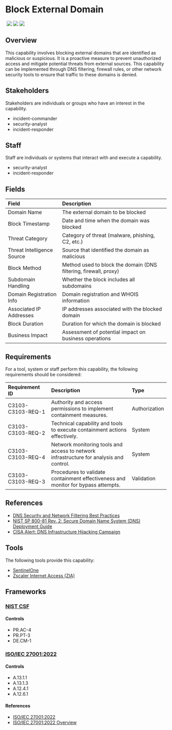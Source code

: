 # Block External Domain
&nbsp;![](https://img.shields.io/badge/ID-C3103-blue)&nbsp;![](https://img.shields.io/badge/Phase-Containment_%28P0003%29-blue)&nbsp;![](https://img.shields.io/badge/Category-Network-blue)
## Overview
This capability involves blocking external domains that are identified as malicious or suspicious. It is a proactive measure to prevent unauthorized access and mitigate potential threats from external sources. This capability can be implemented through DNS filtering, firewall rules, or other network security tools to ensure that traffic to these domains is denied.

## Stakeholders
Stakeholders are individuals or groups who have an interest in the capability.

- incident-commander
- security-analyst
- incident-responder

## Staff
Staff are individuals or systems that interact with and execute a capability.

- security-analyst
- incident-responder

## Fields
| Field | Description |
| :--- | :--- |
| Domain Name | The external domain to be blocked |
| Block Timestamp | Date and time when the domain was blocked |
| Threat Category | Category of threat (malware, phishing, C2, etc.) |
| Threat Intelligence Source | Source that identified the domain as malicious |
| Block Method | Method used to block the domain (DNS filtering, firewall, proxy) |
| Subdomain Handling | Whether the block includes all subdomains |
| Domain Registration Info | Domain registration and WHOIS information |
| Associated IP Addresses | IP addresses associated with the blocked domain |
| Block Duration | Duration for which the domain is blocked |
| Business Impact | Assessment of potential impact on business operations |

## Requirements
For a tool, system or staff perform this capability, the following requirements should be considered:

| Requirement ID | Description | Type |
| :--- | :--- | :--- |
| C3103-C3103-REQ-1 | Authority and access permissions to implement containment measures. | Authorization|
| C3103-C3103-REQ-2 | Technical capability and tools to execute containment actions effectively. | System|
| C3103-C3103-REQ-4 | Network monitoring tools and access to network infrastructure for analysis and control. | System|
| C3103-C3103-REQ-3 | Procedures to validate containment effectiveness and monitor for bypass attempts. | Validation|

## References

- [DNS Security and Network Filtering Best Practices](https://www.sans.org/white-papers/34152/)
- [NIST SP 800-81 Rev. 2: Secure Domain Name System (DNS) Deployment Guide](https://csrc.nist.gov/publications/detail/sp/800-81/2/final)
- [CISA Alert: DNS Infrastructure Hijacking Campaign](https://www.cisa.gov/news-events/alerts/2019/01/16/dns-infrastructure-hijacking-campaign)
## Tools
The following tools provide this capability:

- [SentinelOne](../tool/sentinelone/C3103.md)
- [Zscaler Internet Access (ZIA)](../tool/zscaler-zia/C3103.md)

## Frameworks
### [NIST CSF](../frameworks/F0003.md)

#### Controls

- PR.AC-4 
- PR.PT-3 
- DE.CM-1 

### [ISO/IEC 27001:2022](../frameworks/F0002.md)

#### Controls

- A.13.1.1 
- A.13.1.3 
- A.12.4.1 
- A.12.6.1 

#### References

- [ISO/IEC 27001:2022](https://www.iso.org/standard/82875.html)
- [ISO/IEC 27001:2022 Overview](https://www.iso.org/isoiec-27001-information-security.html)